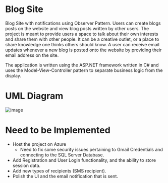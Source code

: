 # Blog Site
Blog Site with notifications using Observer Pattern. Users can create blogs posts on the website and view blog posts written by other users. The project is meant to provide users a space to talk about their own interests and share them with other people. It can be a creative outlet, or a place to share knowledge one thinks others should know. A user can receive email updates whenever a new blog is posted onto the website by providing their email address on the site. 

The application is written using the ASP.NET framework written in C# and uses the Model-View-Controller pattern to separate business logic from the display. 

# UML Diagram
![image](https://user-images.githubusercontent.com/62119685/207100686-f846c444-8222-4ad8-a92f-15b6c6bd5313.png)



# Need to be Implemented
- Host the project on Azure
  - Need to fix some security issues pertaining to Gmail Credentials and connecting to the SQL Server Database. 
-	Add Registration and User Login functionality, and the ability to store session data. 
-	Add new types of recipients (SMS recipient).
-	Polish the UI and the email notification that is sent. 

